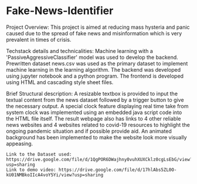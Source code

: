 # Fake-News-Identifier

Project Overview:
    This project is aimed at reducing mass hysteria and panic caused due to the spread of fake news and 
    misinformation which is very prevalent in times of crisis.
    
Techstack details and technicalities:
    Machine learning with a 'PassiveAggressiveClassifier' model was used to develop the backend.
    Prewritten dataset news.csv was used as the primary dataset to implement machine learning in the learning algorithm.
    The backend was developed using jupyter notebook and a python program.
    The frontend is developed using HTML and cascading style sheet files.
    
Brief Structural description:
    A resizable textbox is provided to input the textual content from the news dataset followed by a trigger button to give the necessary output.
    A special clock feature displaying real time take from system clock was implemented using an embedded java script code into the HTML file itself.
    The result webpage also has links to 4 other reliable news websites and 4 websites related to covid-19 resources to highlight the ongoing pandemic situation and if possible       provide aid.
    An animated background has been implemented to make the website look more visually appeasing.
    
    Link to the Dataset used: https://drive.google.com/file/d/1QgPOR6DWajhny0vuhXUXCklz0cgLsEbG/view?usp=sharing
    Link to demo video: https://drive.google.com/file/d/17hlAbs5ZL0O-kU01NMBkoIIcA4voY5Yi/view?usp=sharing
